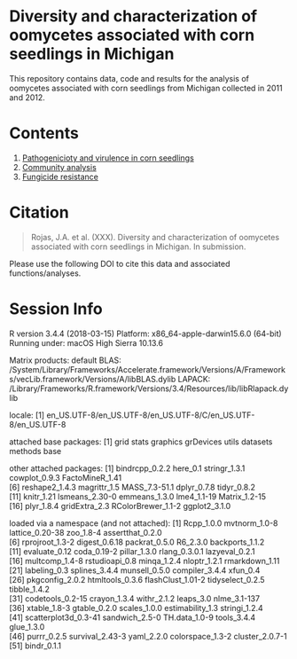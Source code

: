 # Diversity and characterization of oomycetes associated with corn seedlings in Michigan

This repository contains data, code and results for the analysis of oomycetes associated with corn seedlings from Michigan collected in 2011 and 2012.

Contents
========
1. [Pathogenicioty and virulence in corn seedlings](R_analysis/Pathogenicity_corn.md)
2. [Community analysis](analysis/Clone_correction.md)
3. [Fungicide resistance](analysis/PCA_and_DAPC.md)


Citation
========
> Rojas, J.A. et al. (XXX). Diversity and characterization of oomycetes associated with corn seedlings in Michigan. In submission.

Please use the following DOI to cite this data and associated functions/analyses.



Session Info
========

R version 3.4.4 (2018-03-15)
Platform: x86_64-apple-darwin15.6.0 (64-bit)
Running under: macOS High Sierra 10.13.6

Matrix products: default
BLAS: /System/Library/Frameworks/Accelerate.framework/Versions/A/Frameworks/vecLib.framework/Versions/A/libBLAS.dylib
LAPACK: /Library/Frameworks/R.framework/Versions/3.4/Resources/lib/libRlapack.dylib

locale:
[1] en_US.UTF-8/en_US.UTF-8/en_US.UTF-8/C/en_US.UTF-8/en_US.UTF-8

attached base packages:
[1] grid      stats     graphics  grDevices utils     datasets  methods   base     

other attached packages:
 [1] bindrcpp_0.2.2     here_0.1           stringr_1.3.1      cowplot_0.9.3      FactoMineR_1.41   
 [6] reshape2_1.4.3     magrittr_1.5       MASS_7.3-51.1      dplyr_0.7.8        tidyr_0.8.2       
[11] knitr_1.21         lsmeans_2.30-0     emmeans_1.3.0      lme4_1.1-19        Matrix_1.2-15     
[16] plyr_1.8.4         gridExtra_2.3      RColorBrewer_1.1-2 ggplot2_3.1.0     

loaded via a namespace (and not attached):
 [1] Rcpp_1.0.0           mvtnorm_1.0-8        lattice_0.20-38      zoo_1.8-4            assertthat_0.2.0    
 [6] rprojroot_1.3-2      digest_0.6.18        packrat_0.5.0        R6_2.3.0             backports_1.1.2     
[11] evaluate_0.12        coda_0.19-2          pillar_1.3.0         rlang_0.3.0.1        lazyeval_0.2.1      
[16] multcomp_1.4-8       rstudioapi_0.8       minqa_1.2.4          nloptr_1.2.1         rmarkdown_1.11      
[21] labeling_0.3         splines_3.4.4        munsell_0.5.0        compiler_3.4.4       xfun_0.4            
[26] pkgconfig_2.0.2      htmltools_0.3.6      flashClust_1.01-2    tidyselect_0.2.5     tibble_1.4.2        
[31] codetools_0.2-15     crayon_1.3.4         withr_2.1.2          leaps_3.0            nlme_3.1-137        
[36] xtable_1.8-3         gtable_0.2.0         scales_1.0.0         estimability_1.3     stringi_1.2.4       
[41] scatterplot3d_0.3-41 sandwich_2.5-0       TH.data_1.0-9        tools_3.4.4          glue_1.3.0          
[46] purrr_0.2.5          survival_2.43-3      yaml_2.2.0           colorspace_1.3-2     cluster_2.0.7-1     
[51] bindr_0.1.1         
> 